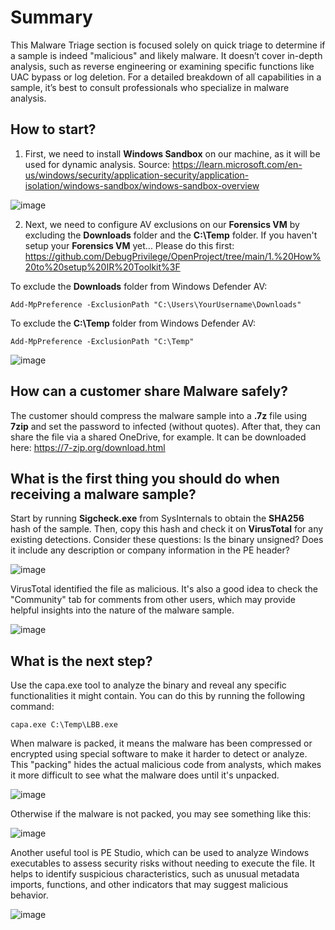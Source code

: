 # Summary


This Malware Triage section is focused solely on quick triage to determine if a sample is indeed "malicious" and likely malware. It doesn’t cover in-depth analysis, such as reverse engineering or examining specific functions like UAC bypass or log deletion. For a detailed breakdown of all capabilities in a sample, it’s best to consult professionals who specialize in malware analysis.

## How to start?

1. First, we need to install **Windows Sandbox** on our machine, as it will be used for dynamic analysis. Source: https://learn.microsoft.com/en-us/windows/security/application-security/application-isolation/windows-sandbox/windows-sandbox-overview

![image](https://github.com/user-attachments/assets/484bd6a0-c7ed-49cb-8112-a97b4f466c94)

2. Next, we need to configure AV exclusions on our **Forensics VM** by excluding the **Downloads** folder and the **C:\Temp** folder. If you haven't setup your **Forensics VM** yet... Please do this first: https://github.com/DebugPrivilege/OpenProject/tree/main/1.%20How%20to%20setup%20IR%20Toolkit%3F

To exclude the **Downloads** folder from Windows Defender AV:

```
Add-MpPreference -ExclusionPath "C:\Users\YourUsername\Downloads"
```

To exclude the **C:\Temp** folder from Windows Defender AV:

```
Add-MpPreference -ExclusionPath "C:\Temp"
```

![image](https://github.com/user-attachments/assets/1f34aa3b-b854-4b07-ac2a-ba5029621881)

## How can a customer share Malware safely?

The customer should compress the malware sample into a **.7z** file using **7zip** and set the password to infected (without quotes). After that, they can share the file via a shared OneDrive, for example. It can be downloaded here: https://7-zip.org/download.html

## What is the first thing you should do when receiving a malware sample?

Start by running **Sigcheck.exe** from SysInternals to obtain the **SHA256** hash of the sample. Then, copy this hash and check it on **VirusTotal** for any existing detections. Consider these questions: Is the binary unsigned? Does it include any description or company information in the PE header?

![image](https://github.com/user-attachments/assets/51b34372-98be-4217-9a93-d69912a57a0c)

VirusTotal identified the file as malicious. It's also a good idea to check the "Community" tab for comments from other users, which may provide helpful insights into the nature of the malware sample.

![image](https://github.com/user-attachments/assets/1134b4db-806f-450c-8264-42da368b05e8)

## What is the next step?

Use the capa.exe tool to analyze the binary and reveal any specific functionalities it might contain. You can do this by running the following command:

```
capa.exe C:\Temp\LBB.exe
```

When malware is packed, it means the malware has been compressed or encrypted using special software to make it harder to detect or analyze. This "packing" hides the actual malicious code from analysts, which makes it more difficult to see what the malware does until it's unpacked.

![image](https://github.com/user-attachments/assets/2bb8403d-41e9-4ed9-bb09-e1aaf20b6878)

Otherwise if the malware is not packed, you may see something like this:

![image](https://github.com/user-attachments/assets/8ab46d38-7424-43d0-9051-9c96675869f1)

Another useful tool is PE Studio, which can be used to analyze Windows executables to assess security risks without needing to execute the file. It helps to identify suspicious characteristics, such as unusual metadata imports, functions, and other indicators that may suggest malicious behavior.

![image](https://github.com/user-attachments/assets/dc22fe17-7397-410e-913b-af93f4b76def)











